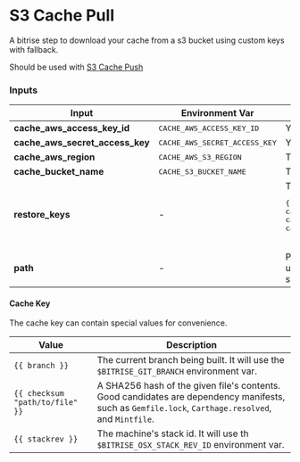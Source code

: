 # S3 Cache Pull

A bitrise step to download your cache from a s3 bucket using custom keys with fallback.

Should be used with [S3 Cache Push](https://github.com/alephao/bitrise-step-s3-cache-push)

### Inputs

<table>
    <thead>
        <tr>
            <th>Input</th>
            <th>Environment Var</th>
            <th>Description</th>
        </tr>
    </thead>
    <tbody>
        <tr>
            <td>
                <b>cache_aws_access_key_id</b>
            </td>
            <td>
                <tt>CACHE_AWS_ACCESS_KEY_ID</tt>
            </td>
            <td>
                Your aws access key id
            </td>
        </tr>
        <tr>
            <td>
                <b>cache_aws_secret_access_key</b>
            </td>
            <td>
                <tt>CACHE_AWS_SECRET_ACCESS_KEY</tt>
            </td>
            <td>
                Your aws secret access key
            </td>
        </tr>
        <tr>
            <td>
                <b>cache_aws_region</b>
            </td>
            <td>
                <tt>CACHE_AWS_S3_REGION</tt>
            </td>
            <td>
                The region of your S3 bucket. E.g.: <tt>us-east-1</tt>
            </td>
        </tr>
        <tr>
            <td>
                <b>cache_bucket_name</b>
            </td>
            <td>
                <tt>CACHE_S3_BUCKET_NAME</tt>
            </td>
            <td>
                The name of your S3 bucket. E.g.: <tt>mybucket</tt>
            </td>
        </tr>
        <tr>
            <td>
                <b>restore_keys</b>
            </td>
            <td>-</td>
            <td>
                <span>The list of keys with fallbacks to restore the cache. E.g.:</span>
                <pre>
{{ stackrev }}-{{ branch }}-{{ checksum "Cartfile.resolved" }}
carthage-{{ branch }}-{{ checksum "Cartfile.resolved" }}
carthage-{{ branch }}
carthage-
                </pre>
            </td>
        </tr>
        <tr>
            <td>
                <b>path</b>
            </td>
            <td>-</td>
            <td>
                Path to extract the file or directory cached. For instance, if you used <a href="https://github.com/alephao/bitrise-step-s3-cache-push">S3 Cache Push</a> with the path <tt>./Carthage</tt> then this value should be <tt>./</tt>
            </td>
        </tr>
    </tbody>
</table>

#### Cache Key

The cache key can contain special values for convenience.

Value|Description
-|-
`{{ branch }}`|The current branch being built. It will use the `$BITRISE_GIT_BRANCH` environment var.
`{{ checksum "path/to/file" }}`|A SHA256 hash of the given file's contents. Good candidates are dependency manifests, such as `Gemfile.lock`, `Carthage.resolved`, and `Mintfile`.
`{{ stackrev }}`|The machine's stack id. It will use th `$BITRISE_OSX_STACK_REV_ID` environment var.